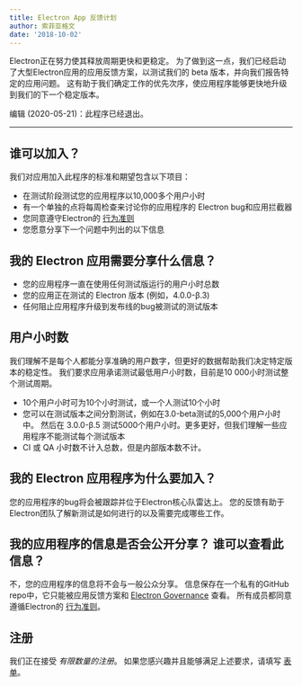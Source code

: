 ```yaml
---
title: Electron App 反馈计划
author: 索菲亚格文
date: '2018-10-02'
---
```


Electron正在努力使其释放周期更快和更稳定。 为了做到这一点，我们已经启动了大型Electron应用的应用反馈方案，以测试我们的 beta 版本，并向我们报告特定的应用问题。 这有助于我们确定工作的优先次序，使应用程序能够更快地升级到我们的下一个稳定版本。

编辑 (2020-05-21)：此程序已经退出。

---

## 谁可以加入？
我们对应用加入此程序的标准和期望包含以下项目：
- 在测试阶段测试您的应用程序以10,000多个用户小时
- 有一个单独的点将每周检查来讨论你的应用程序的 Electron bug和应用拦截器
- 您同意遵守Electron的 [行为准则](https://github.com/electron/electron/blob/master/CODE_OF_CONDUCT.md)
- 您愿意分享下一个问题中列出的以下信息

## 我的 Electron 应用需要分享什么信息？
- 您的应用程序一直在使用任何测试版运行的用户小时总数
- 您的应用正在测试的 Electron 版本 (例如，4.0.0-β.3)
- 任何阻止应用程序升级到发布线的bug被测试的测试版本

## 用户小时数
我们理解不是每个人都能分享准确的用户数字，但更好的数据帮助我们决定特定版本的稳定性。 我们要求应用承诺测试最低用户小时数，目前是10 000小时测试整个测试周期。
- 10个用户小时可为10个小时测试，或一个人测试10个小时
- 您可以在测试版本之间分割测试，例如在3.0-beta测试的5,000个用户小时中。 然后在 3.0.0-β.5 测试5000个用户小时。更多更好，但我们理解一些应用程序不能测试每个测试版本
- CI 或 QA 小时数不计入总数，但是内部版本数不计。

## 我的 Electron 应用程序为什么要加入？
您的应用程序的bug将会被跟踪并位于Electron核心队雷达上。 您的反馈有助于Electron团队了解新测试是如何进行的以及需要完成哪些工作。

## 我的应用程序的信息是否会公开分享？ 谁可以查看此信息？
不，您的应用程序的信息将不会与一般公众分享。 信息保存在一个私有的GitHub repo中，它只能被应用反馈方案和 [Electron Governance](https://github.com/electron/governance) 查看。 所有成员都同意遵循Electron的 [行为准则](https://github.com/electron/electron/blob/master/CODE_OF_CONDUCT.md)。

## 注册
我们正在接受 *有限数量的注册*。 如果您感兴趣并且能够满足上述要求，请填写 [表单](https://goo.gl/forms/OpMEKV75ScN6we7g1)。
